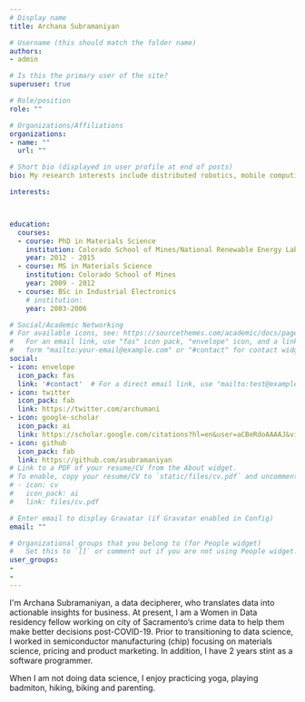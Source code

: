 ```yaml
---
# Display name
title: Archana Subramaniyan

# Username (this should match the folder name)
authors:
- admin

# Is this the primary user of the site?
superuser: true

# Role/position
role: ""

# Organizations/Affiliations
organizations:
- name: ""
  url: ""

# Short bio (displayed in user profile at end of posts)
bio: My research interests include distributed robotics, mobile computing and programmable matter.

interests:



education:
  courses:
  - course: PhD in Materials Science
    institution: Colorado School of Mines/National Renewable Energy Laboratory (NREL)
    year: 2012 - 2015
  - course: MS in Materials Science
    institution: Colorado School of Mines
    year: 2009 - 2012
  - course: BSc in Industrial Electronics
    # institution: 
    year: 2003-2006

# Social/Academic Networking
# For available icons, see: https://sourcethemes.com/academic/docs/page-builder/#icons
#   For an email link, use "fas" icon pack, "envelope" icon, and a link in the
#   form "mailto:your-email@example.com" or "#contact" for contact widget.
social:
- icon: envelope
  icon_pack: fas
  link: '#contact'  # For a direct email link, use "mailto:test@example.org".
- icon: twitter
  icon_pack: fab
  link: https://twitter.com/archumani
- icon: google-scholar
  icon_pack: ai
  link: https://scholar.google.com/citations?hl=en&user=aCBeRdoAAAAJ&view_op=list_works
- icon: github
  icon_pack: fab
  link: https://github.com/asubramaniyan
# Link to a PDF of your resume/CV from the About widget.
# To enable, copy your resume/CV to `static/files/cv.pdf` and uncomment the lines below.
# - icon: cv
#   icon_pack: ai
#   link: files/cv.pdf

# Enter email to display Gravatar (if Gravatar enabled in Config)
email: ""

# Organizational groups that you belong to (for People widget)
#   Set this to `[]` or comment out if you are not using People widget.
user_groups:
- 
- 
---
```


I'm Archana Subramaniyan, a data decipherer, who translates data into actionable insights for business. At present, I am a Women in Data residency fellow working on city of Sacramento’s crime data to help them make better decisions post-COVID-19. Prior to transitioning to data science, I worked in semiconductor manufacturing (chip) focusing on materials science, pricing and product marketing. In addition, I have 2 years stint as a software programmer.

When I am not doing data science, I enjoy practicing yoga, playing badmiton, hiking, biking and parenting.